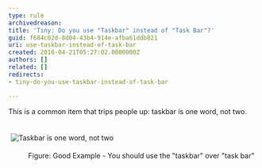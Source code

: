 ```yaml
---
type: rule
archivedreason: 
title: 'Tiny: Do you use "Taskbar" instead of "Task Bar"?'
guid: f684c02d-8d04-43b4-914e-afba61ddb821
uri: use-taskbar-instead-of-task-bar
created: 2016-04-21T05:27:02.0000000Z
authors: []
related: []
redirects:
- tiny-do-you-use-taskbar-instead-of-task-bar

---
```



This is a common item that trips people up&#58; taskbar is one word, not two.&#160;
<br><excerpt class='endintro'></excerpt><br>
<p>​<img src="/PublishingImages/taskbar-not-task-bar.gif" alt="Taskbar is one word, not two " style="margin&#58;5px;" /></p><dd class="ssw15-rteElement-FigureGood">Figure&#58; Good Example - You should use the &quot;taskbar&quot; over &quot;task bar&quot;​<br></dd>


